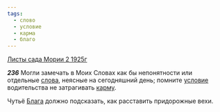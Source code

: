 ```yaml
---
tags:
  - слово
  - условие
  - карма
  - благо
---
```


[Листы сада Мории 2 1925г](https://127.0.0.1:4002/agni/1925)

___236___
Могли замечать в Моих Словах как бы непонятности или отдельные [слова](../../../tags/#слово), неясные на сегодняшний день; помните [условие](../../../tags/#условие) водительства не затрагивать [карму](../../../tags/#карма).   

Чутьё [Блага](../../../tags/#благо) должно подсказать, как расставить придорожные вехи.   

